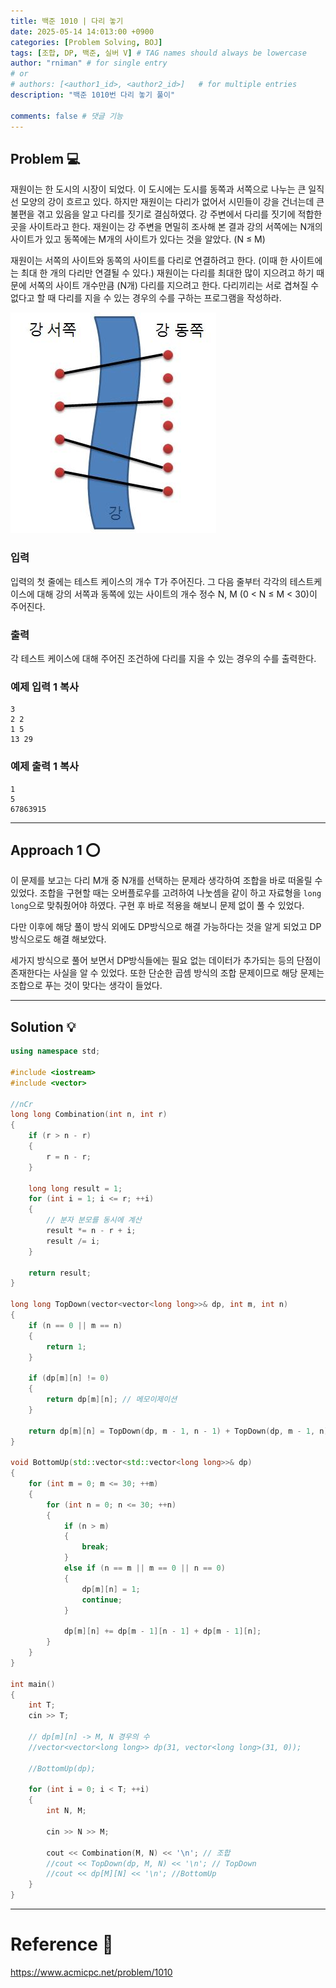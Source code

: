 ```yaml
---
title: 백준 1010 | 다리 놓기
date: 2025-05-14 14:013:00 +0900
categories: [Problem Solving, BOJ]
tags: [조합, DP, 백준, 실버 V] # TAG names should always be lowercase
author: "rniman" # for single entry
# or
# authors: [<author1_id>, <author2_id>]   # for multiple entries
description: "백준 1010번 다리 놓기 풀이"

comments: false # 댓글 기능
---
```


## Problem 💻

재원이는 한 도시의 시장이 되었다. 이 도시에는 도시를 동쪽과 서쪽으로 나누는 큰 일직선 모양의 강이 흐르고 있다. 하지만 재원이는 다리가 없어서 시민들이 강을 건너는데 큰 불편을 겪고 있음을 알고 다리를 짓기로 결심하였다. 강 주변에서 다리를 짓기에 적합한 곳을 사이트라고 한다. 재원이는 강 주변을 면밀히 조사해 본 결과 강의 서쪽에는 N개의 사이트가 있고 동쪽에는 M개의 사이트가 있다는 것을 알았다. (N ≤ M)

재원이는 서쪽의 사이트와 동쪽의 사이트를 다리로 연결하려고 한다. (이때 한 사이트에는 최대 한 개의 다리만 연결될 수 있다.) 재원이는 다리를 최대한 많이 지으려고 하기 때문에 서쪽의 사이트 개수만큼 (N개) 다리를 지으려고 한다. 다리끼리는 서로 겹쳐질 수 없다고 할 때 다리를 지을 수 있는 경우의 수를 구하는 프로그램을 작성하라.

![BOJ1010.jpg](assets/img/BOJ1010.jpg)

### 입력

입력의 첫 줄에는 테스트 케이스의 개수 T가 주어진다. 그 다음 줄부터 각각의 테스트케이스에 대해 강의 서쪽과 동쪽에 있는 사이트의 개수 정수 N, M (0 < N ≤ M < 30)이 주어진다.

### 출력

각 테스트 케이스에 대해 주어진 조건하에 다리를 지을 수 있는 경우의 수를 출력한다.

### 예제 입력 1 복사

```
3
2 2
1 5
13 29

```

### 예제 출력 1 복사

```
1
5
67863915
```

---

## Approach 1 ⭕

 이 문제를 보고는 다리 M개 중 N개를 선택하는 문제라 생각하여 조합을 바로 떠올릴 수 있었다. 조합을 구현할 때는 오버플로우를 고려하여 나눗셈을 같이 하고 자료형을 `long long`으로 맞춰줬어야 하였다. 구현 후 바로 적용을 해보니 문제 없이 풀 수 있었다.

 다만 이후에 해당 풀이 방식 외에도 DP방식으로 해결 가능하다는 것을 알게 되었고 DP 방식으로도 해결 해보았다. 

 세가지 방식으로 풀어 보면서 DP방식들에는 필요 없는 데이터가 추가되는 등의 단점이 존재한다는 사실을 알 수 있었다. 또한 단순한 곱셈 방식의 조합 문제이므로 해당 문제는 조합으로 푸는 것이 맞다는 생각이 들었다.

---

## Solution 💡

```cpp
using namespace std;

#include <iostream>
#include <vector>

//nCr
long long Combination(int n, int r)
{
	if (r > n - r)
	{
		r = n - r;
	}

	long long result = 1;
	for (int i = 1; i <= r; ++i)
	{
		// 분자 분모를 동시에 계산
		result *= n - r + i;
		result /= i;
	}

	return result;
}

long long TopDown(vector<vector<long long>>& dp, int m, int n)
{
	if (n == 0 || m == n) 
	{
		return 1;
	}
	
	if (dp[m][n] != 0) 
	{
		return dp[m][n]; // 메모이제이션
	}

	return dp[m][n] = TopDown(dp, m - 1, n - 1) + TopDown(dp, m - 1, n);
}

void BottomUp(std::vector<std::vector<long long>>& dp)
{
	for (int m = 0; m <= 30; ++m)
	{
		for (int n = 0; n <= 30; ++n)
		{
			if (n > m)
			{
				break;
			}
			else if (n == m || m == 0 || n == 0)
			{
				dp[m][n] = 1;
				continue;
			}

			dp[m][n] += dp[m - 1][n - 1] + dp[m - 1][n];
		}
	}
}

int main()
{
	int T;
	cin >> T;

	// dp[m][n] -> M, N 경우의 수
	//vector<vector<long long>> dp(31, vector<long long>(31, 0));

	//BottomUp(dp);

	for (int i = 0; i < T; ++i)
	{
		int N, M;

		cin >> N >> M;

		cout << Combination(M, N) << '\n'; // 조합
		//cout << TopDown(dp, M, N) << '\n'; // TopDown
		//cout << dp[M][N] << '\n'; //BottomUp
	}
}

```

---

# Reference 📄

https://www.acmicpc.net/problem/1010
